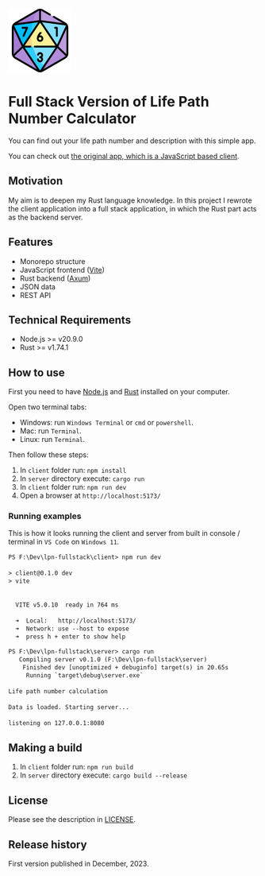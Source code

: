 ![Numerology icon](/client/img/numerology.png "Numerology icon")

# Full Stack Version of Life Path Number Calculator

You can find out your life path number and description with this simple app.

You can check out [the original app, which is a JavaScript based client](https://github.com/krondorl/life-path-number).

## Motivation

My aim is to deepen my Rust language knowledge. In this project I rewrote the client application into a full stack application, in which the Rust part acts as the backend server.

## Features

- Monorepo structure
- JavaScript frontend ([Vite](https://vitejs.dev/))
- Rust backend ([Axum](https://crates.io/crates/axum))
- JSON data
- REST API

## Technical Requirements

- Node.js >= v20.9.0
- Rust >= v1.74.1

## How to use

First you need to have [Node.js](https://nodejs.org/en) and [Rust](https://www.rust-lang.org/tools/install) installed on your computer.

Open two terminal tabs:

- Windows: run `Windows Terminal` or `cmd` or `powershell`.
- Mac: run `Terminal`.
- Linux: run `Terminal`.

Then follow these steps:

1. In `client` folder run: `npm install`
1. In `server` directory execute: `cargo run`
1. In `client` folder run: `npm run dev`
1. Open a browser at `http://localhost:5173/`

### Running examples

This is how it looks running the client and server from built in console / terminal in `VS Code` on `Windows 11`.

```
PS F:\Dev\lpn-fullstack\client> npm run dev

> client@0.1.0 dev
> vite


  VITE v5.0.10  ready in 764 ms

  ➜  Local:   http://localhost:5173/
  ➜  Network: use --host to expose
  ➜  press h + enter to show help
```

```
PS F:\Dev\lpn-fullstack\server> cargo run
   Compiling server v0.1.0 (F:\Dev\lpn-fullstack\server)
    Finished dev [unoptimized + debuginfo] target(s) in 20.65s
     Running `target\debug\server.exe`

Life path number calculation

Data is loaded. Starting server...

listening on 127.0.0.1:8080
```

## Making a build

1. In `client` folder run: `npm run build`
1. In `server` directory execute: `cargo build --release`

## License

Please see the description in [LICENSE](LICENSE).

## Release history

First version published in December, 2023.
